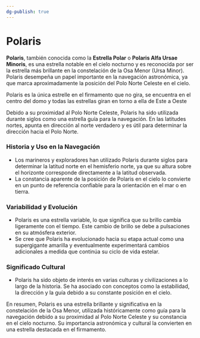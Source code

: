 ```yaml
---
dg-publish: true
---
```


# Polaris

**Polaris**, también conocida como la **Estrella Polar** o **Polaris Alfa Ursae Minoris**, es una estrella notable en el cielo nocturno y es reconocida por ser la estrella más brillante en la constelación de la Osa Menor (Ursa Minor). Polaris desempeña un papel importante en la navegación astronómica, ya que marca aproximadamente la posición del Polo Norte Celeste en el cielo.

Polaris es la única estrelle en el firmamento que no gira, se encuentra en el centro del domo y todas las estrellas giran en torno a ella de Este a Oeste

Debido a su proximidad al Polo Norte Celeste, Polaris ha sido utilizada durante siglos como una estrella guía para la navegación. En las latitudes nortes, apunta en dirección al norte verdadero y es útil para determinar la dirección hacia el Polo Norte.

### Historia y Uso en la Navegación

- Los marineros y exploradores han utilizado Polaris durante siglos para determinar la latitud norte en el hemisferio norte, ya que su altura sobre el horizonte corresponde directamente a la latitud observada.
- La constancia aparente de la posición de Polaris en el cielo lo convierte en un punto de referencia confiable para la orientación en el mar o en tierra.

### Variabilidad y Evolución

- Polaris es una estrella variable, lo que significa que su brillo cambia ligeramente con el tiempo. Este cambio de brillo se debe a pulsaciones en su atmósfera exterior.
- Se cree que Polaris ha evolucionado hacia su etapa actual como una supergigante amarilla y eventualmente experimentará cambios adicionales a medida que continúa su ciclo de vida estelar.

### Significado Cultural

- Polaris ha sido objeto de interés en varias culturas y civilizaciones a lo largo de la historia. Se ha asociado con conceptos como la estabilidad, la dirección y la guía debido a su constante posición en el cielo.

En resumen, Polaris es una estrella brillante y significativa en la constelación de la Osa Menor, utilizada históricamente como guía para la navegación debido a su proximidad al Polo Norte Celeste y su constancia en el cielo nocturno. Su importancia astronómica y cultural la convierten en una estrella destacada en el firmamento.